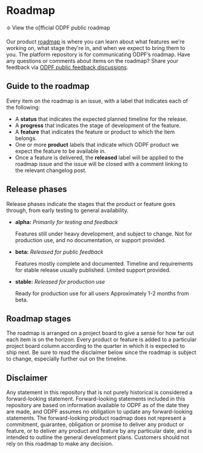 # Roadmap

❇️ View the o[fficial ODPF public roadmap

Our product [roadmap](https://github.com/orgs/odpf/projects/10) is where you can learn about what features we're working on, what stage they're in, and when we expect to bring them to you. The platform repository is for communicating ODPF’s roadmap. Have any questions or comments about items on the roadmap? Share your feedback via [ODPF public feedback discussions](https://github.com/orgs/odpf/discussions).

## Guide to the roadmap

Every item on the roadmap is an issue, with a label that indicates each of the following:

- A **status** that indicates the expected planned timeline for the release.
- A **progress** that indicates the stage of development of the feature.
- A **feature** that indicates the feature or product to which the item belongs.
- One or more **product** labels that indicate which ODPF product we expect the feature to be available in.
- Once a feature is delivered, the **released** label will be applied to the roadmap issue and the issue will be closed with a comment linking to the relevant changelog post.

## Release phases

Release phases indicate the stages that the product or feature goes through, from early testing to general availability.

- **alpha:** _Primarily for testing and feedback_

  Features still under heavy development, and subject to change. Not for production use, and no documentation, or support provided.

- **beta:** _Released for public feedback_

  Features mostly complete and documented. Timeline and requirements for stable release usually published. Limited support provided.

- **stable:** _Released for production use_

  Ready for production use for all users Approximately 1-2 months from beta.

## Roadmap stages

The roadmap is arranged on a project board to give a sense for how far out each item is on the horizon. Every product or feature is added to a particular project board column according to the quarter in which it is expected to ship next. Be sure to read the disclaimer below since the roadmap is subject to change, especially further out on the timeline.

## Disclaimer

Any statement in this repository that is not purely historical is considered a forward-looking statement. Forward-looking statements included in this repository are based on information available to ODPF as of the date they are made, and ODPF assumes no obligation to update any forward-looking statements. The forward-looking product roadmap does not represent a commitment, guarantee, obligation or promise to deliver any product or feature, or to deliver any product and feature by any particular date, and is intended to outline the general development plans. Customers should not rely on this roadmap to make any decision.
